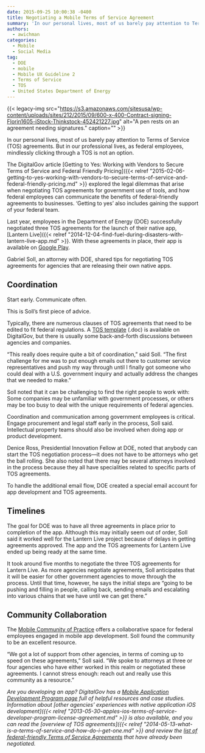 ```yaml
---
date: 2015-09-25 10:00:38 -0400
title: Negotiating a Mobile Terms of Service Agreement
summary: 'In our personal lives, most of us barely pay attention to Terms of Service (TOS) agreements. But in our professional lives, as federal employees, mindlessly clicking through a TOS is not an option. The DigitalGov article Getting to Yes: Working with Vendors to Secure Terms of Service and Federal Friendly Pricing explored the legal dilemmas'
authors:
  - awichman
categories:
  - Mobile
  - Social Media
tag:
  - DOE
  - mobile
  - Mobile UX Guideline 2
  - Terms of Service
  - TOS
  - United States Department of Energy
---
```


{{< legacy-img src="https://s3.amazonaws.com/sitesusa/wp-content/uploads/sites/212/2015/09/600-x-400-Contract-signing-Florin1605-iStock-Thinkstock-452421227.jpg" alt="A pen rests on an agreement needing signatures." caption="" >}} 

In our personal lives, most of us barely pay attention to Terms of Service (TOS) agreements. But in our professional lives, as federal employees, mindlessly clicking through a TOS is not an option.

The DigitalGov article [Getting to Yes: Working with Vendors to Secure Terms of Service and Federal Friendly Pricing]({{< relref "2015-02-06-getting-to-yes-working-with-vendors-to-secure-terms-of-service-and-federal-friendly-pricing.md" >}} explored the legal dilemmas that arise when negotiating TOS agreements for government use of tools, and how federal employees can communicate the benefits of federal-friendly agreements to businesses. &#8216;Getting to yes&#8217; also includes gaining the support of your federal team.

Last year, employees in the Department of Energy (DOE) successfully negotiated three TOS agreements for the launch of their native app, [Lantern Live]({{< relref "2014-12-04-find-fuel-during-disasters-with-lantern-live-app.md" >}}. With these agreements in place, their app is available on [Google Play](https://play.google.com/store/apps/details?id=gov.doe.lanternlive).

Gabriel Soll, an attorney with DOE, shared tips for negotiating TOS agreements for agencies that are releasing their own native apps.

## Coordination

Start early. Communicate often.

This is Soll’s first piece of advice.

Typically, there are numerous clauses of TOS agreements that need to be edited to fit federal regulations. A [TOS template](https://s3.amazonaws.com/sitesusa/wp-content/uploads/sites/212/2014/01/model-amendment-to-tos-for-g.doc) (.doc) is available on DigitalGov, but there is usually some back-and-forth discussions between agencies and companies.

“This really does require quite a bit of coordination,” said Soll. “The first challenge for me was to put enough emails out there to customer service representatives and push my way through until I finally got someone who could deal with a U.S. government inquiry and actually address the changes that we needed to make.”

Soll noted that it can be challenging to find the right people to work with: Some companies may be unfamiliar with government processes, or others may be too busy to deal with the unique requirements of federal agencies.

Coordination and communication among government employees is critical. Engage procurement and legal staff early in the process, Soll said. Intellectual property teams should also be involved when doing app or product development.

Denice Ross, Presidential Innovation Fellow at DOE, noted that anybody can start the TOS negotiation process—it does not have to be attorneys who get the ball rolling. She also noted that there may be several attorneys involved in the process because they all have specialities related to specific parts of TOS agreements.

To handle the additional email flow, DOE created a special email account for app development and TOS agreements.

## Timelines

The goal for DOE was to have all three agreements in place prior to completion of the app. Although this may initially seem out of order, Soll said it worked well for the Lantern Live project because of delays in getting agreements approved. The app and the TOS agreements for Lantern Live ended up being ready at the same time.

It took around five months to negotiate the three TOS agreements for Lantern Live. As more agencies negotiate agreements, Soll anticipates that it will be easier for other government agencies to move through the process. Until that time, however, he says the initial steps are “going to be pushing and filling in people, calling back, sending emails and escalating into various chains that we have until we can get there.”

## Community Collaboration

The [Mobile Community of Practice](https://www.WHATEVER/communities/mobile/) offers a collaborative space for federal employees engaged in mobile app development. Soll found the community to be an excellent resource.

“We got a lot of support from other agencies, in terms of coming up to speed on these agreements,” Soll said. “We spoke to attorneys at three or four agencies who have either worked in this realm or negotiated these agreements. I cannot stress enough: reach out and really use this community as a resource.”

_Are you developing an app? DigitalGov has a [Mobile Application Development Program page](https://www.WHATEVER/resources/mobile-application-development-program/) full of helpful resources and case studies. Information about [other agencies&#8217; experiences with native application iOS development]({{< relref "2013-05-30-apples-ios-terms-of-service-developer-program-license-agreement.md" >}} is also available, and you can read the [overview of TOS agreements]({{< relref "2014-05-13-what-is-a-terms-of-service-and-how-do-i-get-one.md" >}} and review the [list of federal-friendly Terms of Service Agreements](https://www.WHATEVER/resources/negotiated-terms-of-service-agreements/) that have already been negotiated._